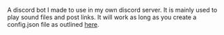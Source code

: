 A discord bot I made to use in my own discord server. It is mainly used to play sound files and post links. It will work as long as you create a config.json file as outlined  [here](https://anidiotsguide_old.gitbooks.io/discord-js-bot-guide/content/getting-started/config-json-file.html).
